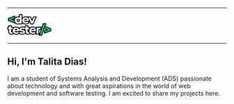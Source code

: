 
---

<div margin="auto">
 <img display="block" width="20%" src="logo.png" alt="Github Readme Stats"/>
</div>

---

## Hi, I'm Talita Dias!

<p>I am a student of Systems Analysis and Development (ADS) passionate about technology and with great aspirations in the world of web development and software testing. I am excited to share my projects here.</p>
